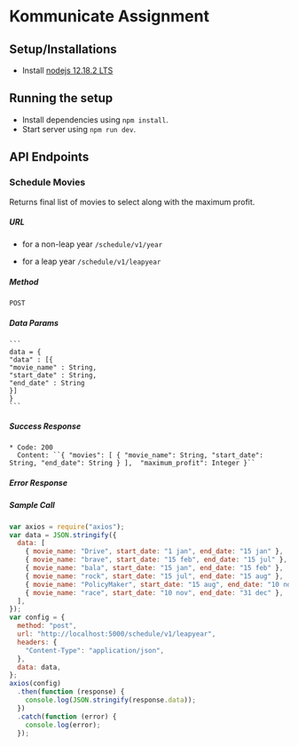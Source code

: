 # Kommunicate Assignment

## Setup/Installations

- Install [nodejs 12.18.2 LTS](https://nodejs.org/en/)

## Running the setup

- Install dependencies using `npm install`.
- Start server using `npm run dev`.

## API Endpoints

### Schedule Movies

Returns final list of movies to select along with the maximum profit.

##### URL

- for a non-leap year
  `/schedule/v1/year`

- for a leap year
  `/schedule/v1/leapyear`

##### Method

    POST

##### Data Params

    ```
    data = {
    "data" : [{
    "movie_name" : String,
    "start_date" : String,
    "end_date" : String
    }]
    }
    ```

##### Success Response

    * Code: 200
      Content: ``{ "movies": [ { "movie_name": String, "start_date": String, "end_date": String } ],  "maximum_profit": Integer }``

##### Error Response

##### Sample Call

```javascript
var axios = require("axios");
var data = JSON.stringify({
  data: [
    { movie_name: "Drive", start_date: "1 jan", end_date: "15 jan" },
    { movie_name: "brave", start_date: "15 feb", end_date: "15 jul" },
    { movie_name: "bala", start_date: "15 jan", end_date: "15 feb" },
    { movie_name: "rock", start_date: "15 jul", end_date: "15 aug" },
    { movie_name: "PolicyMaker", start_date: "15 aug", end_date: "10 nov" },
    { movie_name: "race", start_date: "10 nov", end_date: "31 dec" },
  ],
});
var config = {
  method: "post",
  url: "http://localhost:5000/schedule/v1/leapyear",
  headers: {
    "Content-Type": "application/json",
  },
  data: data,
};
axios(config)
  .then(function (response) {
    console.log(JSON.stringify(response.data));
  })
  .catch(function (error) {
    console.log(error);
  });
```
